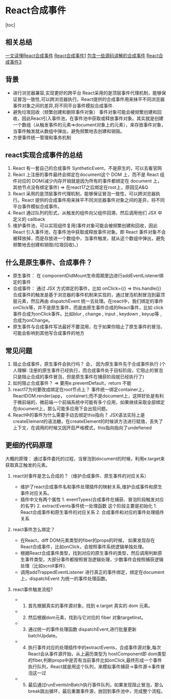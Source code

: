 # React合成事件

[toc]

## 相关总结

[一文读懂React合成事件](https://mp.weixin.qq.com/s/dgjty4zXZE9ZEkfyRY700A)
[React合成事件1](https://mp.weixin.qq.com/s/Wo1RDWktLddkcDrIn0jS0Q)
[包含一些源码讲解的合成事件](https://juejin.cn/post/6955636911214067720)
[React合成事件3](https://juejin.cn/post/6844903988794671117#heading-2)

## 背景

- 进行浏览器兼容,实现更好的跨平台
React采用的是顶层事件代理机制，能够保证冒泡一致性,可以跨浏览器执行。React提供的合成事件用来抹平不同浏览器事件对象之间的差异,将不同平台事件模拟合成事件.
- 避免垃圾回收（频繁创建和删除事件对象）
事件对象可能会被频繁创建和回收，因此React引入事件池，在事件池中获取或释放事件对象。其实就是创建一个数组（从触发事件的元素=>document对象上的元素），来存放事件对象，当事件触发就从数组中弹出，避免频繁地去创建和销毁。
- 方便事件统一管理和事务机制

## react实现合成事件的总结

1. React 有一套自己的合成事件 SyntheticEvent，不是原生的，可以去看官网
2. React 上注册的事件最终会绑定在document这个 DOM 上，而不是 React 组件对应的 DOM(减少内存开销就是因为所有的事件都绑定在 document 上，其他节点没有绑定事件) => 在react17之后绑定在root上，原因见A&Q
3. React 采用的是顶层事件代理机制，能够保证冒泡一致性，可以跨浏览器执行。React 提供的合成事件用来抹平不同浏览器事件对象之间的差异，将不同平台事件模拟合成事件。
4. React 通过队列的形式，从触发的组件向父组件回溯，然后调用他们 JSX 中定义的 callback
5. 维护事件池，可以实现组件复用(事件对象可能会被频繁创建和回收，因此 React 引入事件池，在事件池中获取或释放事件对象。即 React 事件对象不会被释放掉，而是存放进一个数组中，当事件触发，就从这个数组中弹出，避免频繁地去创建和销毁(垃圾回收)。)

## 什么是原生事件、合成事件？

- 原生事件： 在 componentDidMount生命周期里边进行addEventListener绑定的事件
- 合成事件： 通过 JSX 方式绑定的事件，比如 onClick={() => this.handle()}
合成事件的触发是基于浏览器的事件机制来实现的，通过冒泡机制冒泡到最顶层元素，然后再由 dispatchEvent 统一去处理。在react中，我们绑定的事件onClick等，并不是原生事件，而是由原生事件合成的React事件，比如 click事件合成为onClick事件。比如blur , change , input , keydown , keyup等 , 合成为onChange。
- 原生事件与合成事件写法最好不要混用，在于如果你阻止了原生事件的冒泡，可能会影响到其他写合成事件的地方

## 常见问题

1. 阻止合成事件，原生事件会执行吗？
    会， 因为原生事件先于合成事件执行 (个人理解: 注册的原生事件已经执行，而合成事件处于目标阶段，它阻止的冒泡只是阻止合成的事件冒泡，但是原生事件在捕获阶段就已经执行了)
2. 如何阻止合成事件？ => 要用e.preventDefault，return 不能
3. react17为何要改成绑定在root节点上？
    事件统一绑定container上，ReactDOM.render(app， container);而不是document上，这样好处是有利于微前端的，微前端一个前端系统中可能有多个应用，如果继续采取全部绑定在document上，那么可能多应用下会出现问题。
4. React中的事件为什么需要手动去绑定this指向？
    JSX语法实际上是createElement的语法糖，在createElement的时候讲方法进行赋值，丢失了上下文，在调用的时候又因开启严格模式，this指向指向了undefiened

## 更细的代码原理

大概的原理： 通过事件委托的过程，当冒泡到document的时候，利用e.target来获取真正触发的元素。

1. react对事件是怎么合成的？（维护合成事件、原生事件的对应关系）
   - 维护了react合成事件名和事件处理插件的映射关系,维护合成事件和原生事件对应关系。
   - 插件中又有两个属性 1. eventTypes(合成事件在捕获、冒泡阶段触发对应的名字) 2.  extractEvents事件统一处理函数
这个阶段主要是初始化 1. React合成事件和原生事件的对应关系 2. 合成事件和对应的事件处理插件关系
  
2. react事件怎么绑定？
    - 在React，diff DOM元素类型的fiber的props的时候， 如果发现存在React合成事件，比如onClick，会按照事件系统逻辑单独处理。
    - 根据React合成事件类型，找到对应的原生事件的类型，然后调用判断原生事件类型，大部分事件都按照冒泡逻辑处理，少数事件会按照捕获逻辑处理（比如scroll事件).
    - 调用addTrappedEventListener 进行真正的事件绑定，绑定在document上，dispatchEvent 为统一的事件处理函数。
  
3. react事件触发流程?
    - 1. 首先根据真实的事件源对象，找到 e.target 真实的 dom 元素。
    - 2. 然后根据dom元素，找到与它对应的 fiber 对象targetInst。
    - 3. 通过统一的事件处理函数 dispatchEvent,进行批量更新batchUpdate。
    - 4. 执行事件对应的处理插件中的extractEvents，合成事件源对象,每次React会从事件源开始，从上遍历类型为 hostComponent即 dom类型的fiber,判断props中是否有当前事件比如onClick,最终形成一个事件执行队列，React就是用这个队列，来模拟事件捕获->事件源->事件冒泡这一过
    - 5. 最后通过runEventsInBatch执行事件队列，如果发现阻止冒泡，那么break跳出循环，最后重置事件源，放回到事件池中，完成整个流程。
